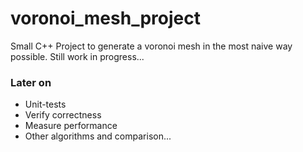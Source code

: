 # voronoi_mesh_project
Small C++ Project to generate a voronoi mesh in the most naive way possible. Still work in progress...

### Later on
- Unit-tests
- Verify correctness
- Measure performance
- Other algorithms and comparison...